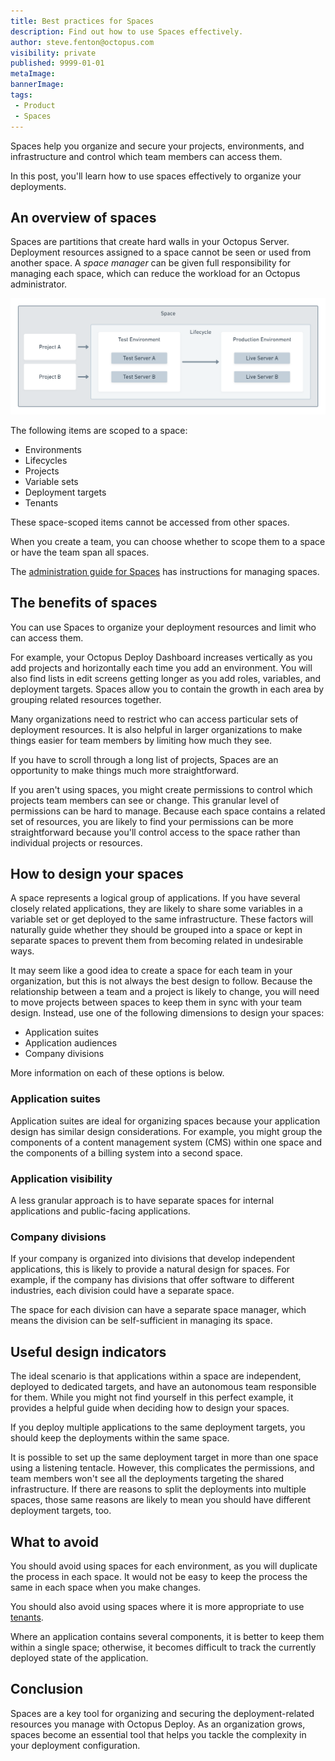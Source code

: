 ```yaml
---
title: Best practices for Spaces
description: Find out how to use Spaces effectively.
author: steve.fenton@octopus.com
visibility: private
published: 9999-01-01
metaImage: 
bannerImage: 
tags:
 - Product
 - Spaces
---
```


Spaces help you organize and secure your projects, environments, and infrastructure and control which team members can access them.

In this post, you'll learn how to use spaces effectively to organize your deployments.

## An overview of spaces

Spaces are partitions that create hard walls in your Octopus Server. Deployment resources assigned to a space cannot be seen or used from another space. A *space manager* can be given full responsibility for managing each space, which can reduce the workload for an Octopus administrator.

![Spaces](spaces-temporary.png)

The following items are scoped to a space:

- Environments
- Lifecycles
- Projects
- Variable sets
- Deployment targets
- Tenants

These space-scoped items cannot be accessed from other spaces.

When you create a team, you can choose whether to scope them to a space or have the team span all spaces.

The [administration guide for Spaces](https://octopus.com/docs/administration/spaces) has instructions for managing spaces.

## The benefits of spaces

You can use Spaces to organize your deployment resources and limit who can access them.

For example, your Octopus Deploy Dashboard increases vertically as you add projects and horizontally each time you add an environment. You will also find lists in edit screens getting longer as you add roles, variables, and deployment targets. Spaces allow you to contain the growth in each area by grouping related resources together.

Many organizations need to restrict who can access particular sets of deployment resources. It is also helpful in larger organizations to make things easier for team members by limiting how much they see.

If you have to scroll through a long list of projects, Spaces are an opportunity to make things much more straightforward.

If you aren't using spaces, you might create permissions to control which projects team members can see or change. This granular level of permissions can be hard to manage. Because each space contains a related set of resources, you are likely to find your permissions can be more straightforward because you'll control access to the space rather than individual projects or resources.

## How to design your spaces

A space represents a logical group of applications. If you have several closely related applications, they are likely to share some variables in a variable set or get deployed to the same infrastructure. These factors will naturally guide whether they should be grouped into a space or kept in separate spaces to prevent them from becoming related in undesirable ways.

It may seem like a good idea to create a space for each team in your organization, but this is not always the best design to follow. Because the relationship between a team and a project is likely to change, you will need to move projects between spaces to keep them in sync with your team design. Instead, use one of the following dimensions to design your spaces:

- Application suites
- Application audiences
- Company divisions

More information on each of these options is below.

### Application suites

Application suites are ideal for organizing spaces because your application design has similar design considerations. For example, you might group the components of a content management system (CMS) within one space and the components of a billing system into a second space.

### Application visibility

A less granular approach is to have separate spaces for internal applications and public-facing applications.

### Company divisions

If your company is organized into divisions that develop independent applications, this is likely to provide a natural design for spaces. For example, if the company has divisions that offer software to different industries, each division could have a separate space.

The space for each division can have a separate space manager, which means the division can be self-sufficient in managing its space.

## Useful design indicators

The ideal scenario is that applications within a space are independent, deployed to dedicated targets, and have an autonomous team responsible for them. While you might not find yourself in this perfect example, it provides a helpful guide when deciding how to design your spaces.

If you deploy multiple applications to the same deployment targets, you should keep the deployments within the same space. 

It is possible to set up the same deployment target in more than one space using a listening tentacle. However, this complicates the permissions, and team members won't see all the deployments targeting the shared infrastructure. If there are reasons to split the deployments into multiple spaces, those same reasons are likely to mean you should have different deployment targets, too.

## What to avoid

You should avoid using spaces for each environment, as you will duplicate the process in each space. It would not be easy to keep the process the same in each space when you make changes.

You should also avoid using spaces where it is more appropriate to use [tenants](https://octopus.com/docs/tenants).

Where an application contains several components, it is better to keep them within a single space; otherwise, it becomes difficult to track the currently deployed state of the application.

## Conclusion

Spaces are a key tool for organizing and securing the deployment-related resources you manage with Octopus Deploy. As an organization grows, spaces become an essential tool that helps you tackle the complexity in your deployment configuration.
